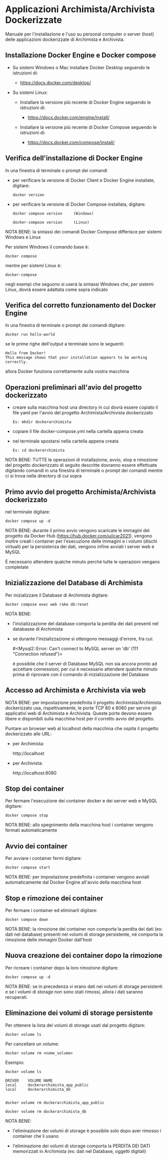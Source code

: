 Applicazioni Archimista/Archivista Dockerizzate
===============================================

Manuale per l'installazione e l'uso su personal computer o server (host) delle applicazioni dockerizzate di Archimista e Archivista.


Installazione Docker Engine e Docker compose
--------------------------------------------

- Su sistemi Windows o Mac installare Docker Desktop seguendo le istruzioni di:
  - https://docs.docker.com/desktop/

- Su sistemi Linux:
  - Installare la versione più recente di Docker Engine seguendo le istruzioni di:
    - https://docs.docker.com/engine/install/

  - Installare la versione più recente di Docker Compose seguendo le istruzioni di:
    - https://docs.docker.com/compose/install/



Verifica dell'installazione di Docker Engine
--------------------------------------------

In una finestra di terminale o prompt dei comandi

- per verificare la versione di Docker Client e Docker Engine installate, digitare:

      docker version


- per verificare la versione di Docker Compose installata, digitare:

      docker compose version     (Windows)

      docker-compose version     (Linux)


NOTA BENE: la sintassi dei comandi Docker Compose differisce per sistemi Windows e Linux

  Per sistemi Windows il comando base è:

    docker compose

  mentre per sistemi Linux è:

    docker-compose

  negli esempi che seguono si userà la sintassi Windows che, per sistemi Linux, dovrà essere adattata come sopra indicato



Verifica del corretto funzionamento del Docker Engine
-----------------------------------------------------

In una finestra di terminale o prompt dei comandi digitare:

    docker run hello-world

  se le prime righe dell'output a terminale sono le seguenti:

    Hello from Docker!
    This message shows that your installation appears to be working correctly.

  allora Docker funziona correttamente sulla vostra macchina



Operazioni preliminari all'avio del progetto dockerizzato
---------------------------------------------------------

- creare sulla macchina host una directory in cui dovrà essere copiato il file yaml per l'avvio del progetto Archimista/Archivista dockerizzato

      Es: mkdir dockerarchimista

- copiare il file docker-compose.yml nella cartella appena creata

- nel terminale spostarsi nella cartella appena creata

      Es: cd dockerarchimista


NOTA BENE: TUTTE le operazioni di installazione, avvio, stop e rimozione del progetto dockerizzato di seguito descritte dovranno essere effettuate digitando comandi in una finestra di terminale o prompt dei comandi mentre ci si trova nella directory di cui sopra



Primo avvio del progetto Archimista/Archivista dockerizzato
-----------------------------------------------------------

nel terminale digitare:

    docker compose up -d


NOTA BENE: durante il primo avvio vengono scaricate le immagini del progetto da Docker Hub (https://hub.docker.com/u/icar2021), vengono inoltre creati i container per l'esecuzione delle immagini e i volumi (dischi virtuali) per la persistenza dei dati, vengono infine avviati i server web e MySQL

È necessario attendere qualche minuto perché tutte le operazioni vengano completate



Inizializzazione del Database di Archimista
-------------------------------------------

Per inizializzare il Database di Archimista digitare:

    docker compose exec web rake db:reset


NOTA BENE:

- l'inizializzazione del database comporta la perdita dei dati presenti nel databasee di Archimista 

- se durante l'inizializzazione si ottengono messaggi d'errore, fra cui:

    #<Mysql2::Error: Can't connect to MySQL server on 'db' (111 "Connection refused")>

  è possibile che il server di Database MySQL non sia ancora pronto ad accettare connessioni, per cui è necessario attendere qualche minuto prima di riprovare con il comando di inizializzazione del Database



Accesso ad Archimista e Archivista via web
------------------------------------------

NOTA BENE: per impostazione predefinita il progetto Archimista/Archimista dockerizzato usa, rispettivamente, le porte TCP 80 e 8080 per servire gli applicativi web di Archimista e Archivista.
Queste porte devono essere libere e disponibili sulla macchina host per il corretto avvio del progetto.

Puntare un browser web al localhost della macchina che ospita il progetto dockerizzato alle URL:

- per Archimista:

    http://localhost

- per Archivista:

    http://localhost:8080  



Stop dei container
------------------

Per fermare l'esecuzione dei container docker e dei server web e MySQL digitare:

    docker compose stop


NOTA BENE: allo spegnimento della macchina host i container vengono fermati automaticamente



Avvio dei container
-------------------

Per avviare i container fermi digitare:

    docker compose start


NOTA BENE: per impostazione predefinita i container vengono avviati automaticamente dal Docker Engine all'avvio della macchina host



Stop e rimozione dei container
------------------------------

Per fermare i container ed eliminarli digitare:

    docker compose down 


NOTA BENE: la rimozione dei container non comporta la perdita dei dati (es: dati nel database) presenti nei volumi di storage persistente, né comporta la rimozione delle immagini Docker dall'host



Nuova creazione dei container dopo la rimozione
-----------------------------------------------

Per ricreare i container dopo la loro rimozione digitare:

    docker compose up -d 


NOTA BENE: se in precedenza vi erano dati nei volumi di storage persistenti e se i volumi di storage non sono stati rimossi, allora i dati saranno recuperati.



Eliminazione dei volumi di storage persistente
----------------------------------------------

Per ottenere la lista dei volumi di storage usati dal progetto digitare:

    docker volume ls

Per cancellare un volume:

    docker volume rm <nome_volume>

Esempio:

    docker volume ls
    
    DRIVER    VOLUME NAME
    local     dockerarchimista_app_public
    local     dockerarchimista_db


    docker volume rm dockerarchimista_app_public

    docker volume rm dockerarchimista_db


NOTA BENE:

- l'eliminazione dei volumi di storage è possibile solo dopo aver rimosso i container che li usano

- l'eliminazione dei volumi di storage comporta la PERDITA DEI DATI memorizzati in Archimista (es: dati nel Database, oggetti digitali)
